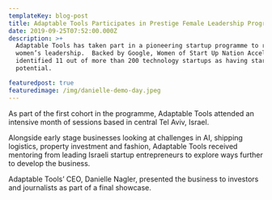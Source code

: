 ```yaml
---
templateKey: blog-post
title: Adaptable Tools Participates in Prestige Female Leadership Programme
date: 2019-09-25T07:52:00.000Z
description: >+
  Adaptable Tools has taken part in a pioneering startup programme to recognise
  women’s leadership.  Backed by Google, Women of Start Up Nation Accelerator
  identified 11 out of more than 200 technology startups as having star
  potential.

featuredpost: true
featuredimage: /img/danielle-demo-day.jpeg
---
```


As part of the first cohort in the programme, Adaptable Tools attended an intensive month of sessions based in central Tel Aviv, Israel.
Alongside early stage businesses looking at challenges in AI, shipping logistics, property  investment and fashion, Adaptable Tools received mentoring from leading Israeli startup entrepreneurs to explore ways further to develop the business.
Adaptable Tools’ CEO, Danielle Nagler, presented the business to investors and journalists as part of a final showcase.
